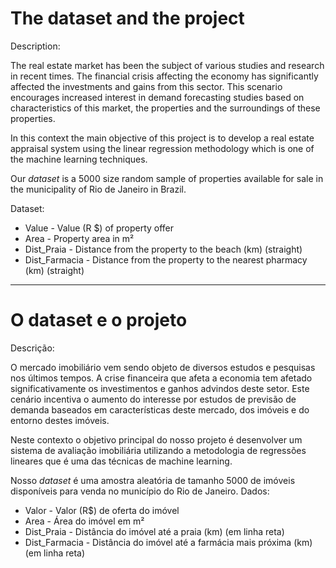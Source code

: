 # The dataset and the project

Description:

The real estate market has been the subject of various studies and research in recent times. The financial crisis affecting the economy has significantly affected the investments and gains from this sector. This scenario encourages increased interest in demand forecasting studies based on characteristics of this market, the properties and the surroundings of these properties.

In this context the main objective of this project is to develop a real estate appraisal system using the linear regression methodology which is one of the machine learning techniques.

Our *dataset* is a 5000 size random sample of properties available for sale in the municipality of Rio de Janeiro in Brazil.

Dataset:
- Value - Value (R $) of property offer
- Area - Property area in m²
- Dist_Praia - Distance from the property to the beach (km) (straight)
- Dist_Farmacia - Distance from the property to the nearest pharmacy (km) (straight)

-----------------------------------------------------------------------------------------------------------------------------------

# O dataset e o projeto

Descrição:

O mercado imobiliário vem sendo objeto de diversos estudos e pesquisas nos últimos tempos. A crise financeira que afeta a economia tem afetado significativamente os investimentos e ganhos advindos deste setor. Este cenário incentiva o aumento do interesse por estudos de previsão de demanda baseados em características deste mercado, dos imóveis e do entorno destes imóveis.

Neste contexto o objetivo principal do nosso projeto é desenvolver um sistema de avaliação imobiliária utilizando a metodologia de regressões lineares que é uma das técnicas de machine learning.

Nosso *dataset* é uma amostra aleatória de tamanho 5000 de imóveis disponíveis para venda no município do Rio de Janeiro.
Dados:
- Valor - Valor (R$) de oferta do imóvel
- Area - Área do imóvel em m²
- Dist_Praia - Distância do imóvel até a praia (km) (em linha reta)
- Dist_Farmacia - Distância do imóvel até a farmácia mais próxima (km) (em linha reta)
